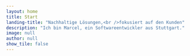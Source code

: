 ```yaml
---
layout: home
title: Start
landing-title: "Nachhaltige Lösungen,<br />fokusiert auf den Kunden"
description: "Ich bin Marcel, ein Softwareentwickler aus Stuttgart."
image: null
author: null
show_tile: false
---
```



